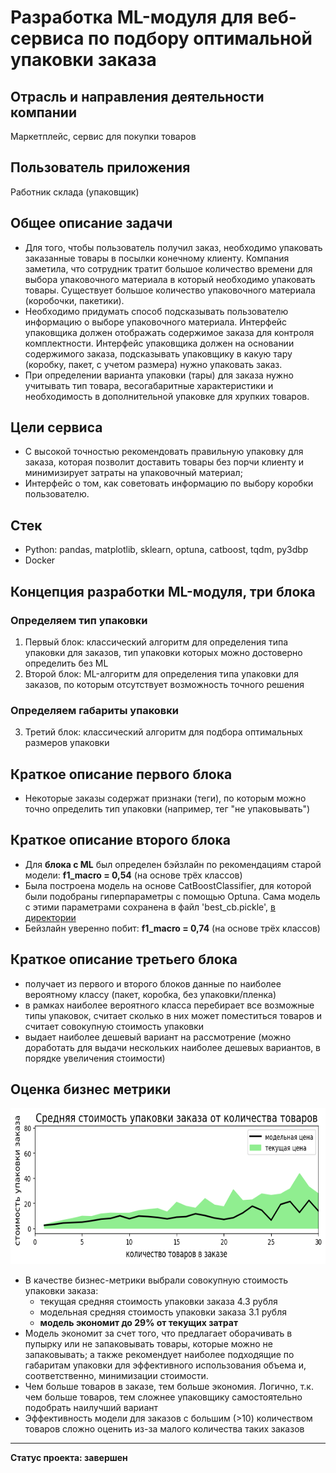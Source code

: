 # Разработка ML-модуля для веб-сервиса по подбору оптимальной упаковки заказа

## Отрасль и направления деятельности компании
Маркетплейс, сервис для покупки товаров

## Пользователь приложения
Работник склада (упаковщик)

## Общее описание задачи
* Для того, чтобы пользователь получил заказ, необходимо упаковать заказанные товары в посылки конечному клиенту. Компания заметила, что сотрудник тратит большое количество времени для выбора упаковочного материала в который необходимо упаковать товары. Существует большое количество упаковочного материала (коробочки, пакетики).
* Необходимо придумать способ подсказывать пользователю информацию о выборе упаковочного материала. Интерфейс упаковщика должен отображать содержимое заказа для контроля комплектности. Интерфейс упаковщика должен на основании содержимого заказа, подсказывать упаковщику в какую тару (коробку, пакет, с учетом размера) нужно упаковать заказ.
* При определении варианта упаковки (тары) для заказа нужно учитывать тип товара, весогабаритные характеристики и необходимость в дополнительной упаковке для хрупких товаров.

## Цели сервиса
* С высокой точностью рекомендовать правильную упаковку для заказа, которая позволит доставить товары без порчи клиенту и минимизирует затраты на упаковочный материал;
* Интерфейс о том, как советовать информацию по выбору коробки пользователю.

## Cтек
* Python: pandas, matplotlib, sklearn, optuna, catboost, tqdm, py3dbp
* Docker

## Концепция разработки ML-модуля, три блока

### Определяем тип упаковки
1. Первый блок: классический алгоритм для определения типа упаковки для заказов, тип упаковки которых можно достоверно определить без ML
2. Второй блок: ML-алгоритм для определения типа упаковки для заказов, по которым отсутствует возможность точного решения
### Определяем габариты упаковки
3. Третий блок: классический алгоритм для подбора оптимальных размеров упаковки

## Краткое описание первого блока
* Некоторые заказы содержат признаки (теги), по которым можно точно определить тип упаковки (например, тег "не упаковывать")

## Краткое описание второго блока
* Для **блока с ML** был определен бэйзлайн по рекомендациям старой модели: **f1_macro = 0,54** (на основе трёх классов)
* Была построена модель на основе CatBoostClassifier, для которой были подобраны гиперпараметры с помощью Optuna. Сама модель с этими параметрами сохранена в файл 'best_cb.pickle', [в директории](https://github.com/FedyaevaAS/pack-man-ya-market-2023/tree/main/backend/DS/project_model)
* Бейзлайн уверенно побит: **f1_macro = 0,74** (на основе трёх классов)

## Краткое описание третьего блока
  * получает из первого и второго блоков данные по наиболее вероятному классу (пакет, коробка, без упаковки/пленка)
  * в рамках наиболее вероятного класса перебирает все возможные типы упаковок, считает сколько в них может поместиться товаров и считает совокупную стоимость упаковки
  * выдает наиболее дешевый вариант на рассмотрение (можно доработать для выдачи нескольких наиболее дешевых вариантов, в порядке увеличения стоимости)

## Оценка бизнес метрики

<p align="left">
  <img width="700" height="250" src="https://github.com/FedyaevaAS/pack-man-ya-market-2023/blob/main/backend/DS/business-metric.png">
</p>

* В качестве бизнес-метрики выбрали совокупную стоимость упаковки заказа:
  * текущая средняя стоимость упаковки заказа 4.3 рубля
  * модельная средняя стоимость упаковки заказа 3.1 рубля
  * **модель экономит до 29% от текущих затрат**
* Модель экономит за счет того, что предлагает оборачивать в пупырку или не запаковывать товары, которые можно не запаковывать; а также рекомендует наиболее подходящие по габаритам упаковки для эффективного использования объема и, соответственно, минимизации стоимости.
* Чем больше товаров в заказе, тем больше экономия. Логично, т.к. чем больше товаров, тем сложнее упаковщику самостоятельно подобрать наилучший вариант
* Эффективность модели для заказов с большим (>10) количеством товаров сложно оценить из-за малого количества таких заказов

****
**Статус проекта: завершен**
